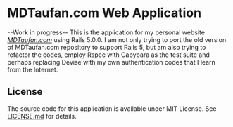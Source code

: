 # MDTaufan.com Web Application

--Work in progress--
This is the application for my personal website [*MDTaufan.com*](http://www.mdtaufan.com/) using Rails 5.0.0.
I am not only trying to port the old version of MDTaufan.com repository to support Rails 5, but am also trying to refactor the codes, employ Rspec with Capybara as the test suite and perhaps replacing Devise with my own authentication codes that I learn from the Internet.

## License
The source code for this application is available under MIT License. See [LICENSE.md](LICENSE.md) for details.


